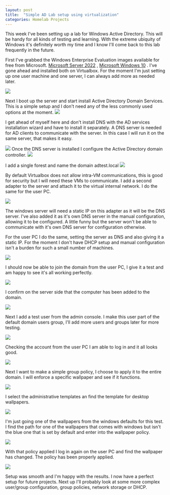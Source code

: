 ```yaml
---
layout: post
title:  "Simple AD Lab setup using virtualization"
categories: Homelab Projects
---
```

This week I've been setting up a lab for Windows Active Directory. This will be handy for all kinds of testing and learning. With the extreme ubiquity of Windows it's definitely worth my time and I know I'll come back to this lab frequently in the future.

First I've grabbed the Windows Enterprise Evaluation images available for free from Microsoft. [Microsoft Server 2022](https://www.microsoft.com/en-us/evalcenter/evaluate-windows-server-2022) , [Microsoft Windows 10](https://www.microsoft.com/en-in/evalcenter/evaluate-windows-10-enterprise) . I've gone ahead and installed both on Virtualbox. For the moment I'm just setting up one user machine and one server, I can always add more as needed later.

![](/assets/screenshots/WinAD/2025-03-10_02-40.png)

Next I boot up the server and start install Active Directory Domain Services. This is a simple setup and I don't need any of the less commonly used options at the moment.
![](/assets/screenshots/WinAD/2025-03-10_02-49.png)

I get ahead of myself here and don't install DNS with the AD services installation wizard and have to install it separately. A DNS server is needed for AD clients to communicate with the server. In this case I will run it on the same server, that makes it easy.

![](/assets/screenshots/WinAD/2025-03-11_02-58.png)
Once the DNS server is installed I configure the Active Directory domain controller. 
![](/assets/screenshots/WinAD/2025-03-10_02-51.png)

I add a single forest and name the domain adtest.local
![](/assets/screenshots/WinAD/2025-03-10_02-54.png)

By default Virtualbox does not allow intra-VM communications, this is good for security but I will need these VMs to communicate. I add a second adapter to the server and attach it to the virtual internal network. I do the same for the user PC.

![](/assets/screenshots/WinAD/2025-03-11_21-45.png)

The windows server will need a static IP on this adapter as it will be the DNS server. I've also added it as it's own DNS server in the manual configuration, allowing it to be configured. A little funny but the server won't be able to communicate with it's own DNS server for configuration otherwise.

For the user PC I do the same, setting the server as DNS and also giving it a static IP. For the moment I don't have DHCP setup and manual configuration isn't a burden for such a small number of machines.

![](/assets/screenshots/WinAD/2025-03-11_21-48.png)

I should now be able to join the domain from the user PC, I give it a test and am happy to see it's all working perfectly. 

![](/assets/screenshots/WinAD/2025-03-11_03-53.png)

I confirm on the server side that the computer has been added to the domain. 

![](/assets/screenshots/WinAD/2025-03-11_04-07.png)

Next I add a test user from the admin console. I make this user part of the default domain users group, I'll add more users and groups later for more testing.

![](/assets/screenshots/WinAD/2025-03-11_04-11.png)

Checking the account from the user PC I am able to log in and it all looks good. 

![](/assets/screenshots/WinAD/2025-03-11_04-17.png)

Next I want to make a simple group policy, I choose to apply it to the entire domain. I will enforce a specific wallpaper and see if it functions.

![](/assets/screenshots/WinAD/2025-03-11_04-40.png)

I select the administrative templates an find the template for desktop wallpapers.

![](/assets/screenshots/WinAD/2025-03-11_04-43.png)

I'm just going one of the wallpapers from the windows defaults for this test. I find the path for one of the wallpapers that comes with windows but isn't the blue one that is set by default and enter into the wallpaper policy.

![](/assets/screenshots/WinAD/2025-03-11_04-55.png)

With that policy applied I log in again on the user PC and find the wallpaper has changed. The policy has been properly applied.

![](/assets/screenshots/WinAD/2025-03-11_04-56.png)

Setup was smooth and I'm happy with the results. I now have a perfect setup for future projects. Next up I'll probably look at some more complex user/group configuration, group policies, network storage or DHCP.